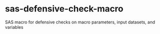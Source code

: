 # sas-defensive-check-macro
SAS macro for defensive checks on macro parameters, input datasets, and variables
